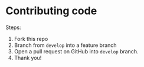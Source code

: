 # Contributing code
Steps:
1. Fork this repo
2. Branch from `develop` into a feature branch
3. Open a pull request on GitHub into `develop` branch.
4. Thank you!
